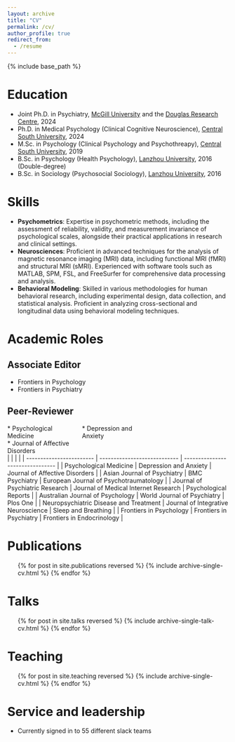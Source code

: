 ```yaml
---
layout: archive
title: "CV"
permalink: /cv/
author_profile: true
redirect_from:
  - /resume
---
```


{% include base_path %}

# Education
* Joint Ph.D. in Psychiatry, [McGill University](https://www.mcgill.ca/) and the [Douglas Research Centre](https://douglas.research.mcgill.ca), 2024
* Ph.D. in Medical Psychology (Clinical Cognitive Neuroscience), [Central South University](https://en.csu.edu.cn/), 2024
* M.Sc. in Psychology (Clinical Psychology and Psychothreapy), [Central South University](https://en.csu.edu.cn/), 2019
* B.Sc. in Psychology (Health Psychology), [Lanzhou University](https://en.lzu.edu.cn/), 2016 (Double-degree)
* B.Sc. in Sociology (Psychosocial Sociology), [Lanzhou University](https://en.lzu.edu.cn/), 2016
 
# Skills
* <strong>Psychometrics</strong>: Expertise in psychometric methods, including the assessment of reliability, validity, and measurement invariance of psychological scales, alongside their practical applications in research and clinical settings.
* <strong>Neurosciences</strong>: Proficient in advanced techniques for the analysis of magnetic resonance imaging (MRI) data, including functional MRI (fMRI) and structural MRI (sMRI). Experienced with software tools such as MATLAB, SPM, FSL, and FreeSurfer for comprehensive data processing and analysis.
* <strong>Behavioral Modeling</strong>: Skilled in various methodologies for human behavioral research, including experimental design, data collection, and statistical analysis. Proficient in analyzing cross-sectional and longitudinal data using behavioral modeling techniques.

# Academic Roles
## Associate Editor
  * Frontiers in Psychology
  * Frontiers in Psychiatry
## Peer-Reviewer
<div style="display: inline-block; width: 33%;">* Psychological Medicine</div>
<div style="display: inline-block; width: 33%;">* Depression and Anxiety</div>
<div style="display: inline-block; width: 33%;">* Journal of Affective Disorders</div>
<br> <!-- Break to next line -->
|                                          |                                              |                                            |
| ------------------------                 | ----------------------------                 | --------------------------------           |
| Psychological Medicine                   | Depression and Anxiety                       | Journal of Affective Disorders             |
| Asian Journal of Psychiatry              | BMC Psychiatry                               | European Journal of Psychotraumatology     |
| Journal of Psychiatric Research          | Journal of Medical Internet Research         | Psychological Reports                      |
| Australian Journal of Psychology         | World Journal of Psychiatry                  | Plos One                                   |
| Neuropsychiatric Disease and Treatment   | Journal of Integrative Neuroscience          | Sleep and Breathing                        |
| Frontiers in Psychology                  | Frontiers in Psychiatry                      | Frontiers in Endocrinology                 |

# Publications
  <ul>{% for post in site.publications reversed %}
    {% include archive-single-cv.html %}
  {% endfor %}</ul>
  
# Talks
  <ul>{% for post in site.talks reversed %}
    {% include archive-single-talk-cv.html  %}
  {% endfor %}</ul>
  
# Teaching
  <ul>{% for post in site.teaching reversed %}
    {% include archive-single-cv.html %}
  {% endfor %}</ul>
  
# Service and leadership
* Currently signed in to 55 different slack teams
